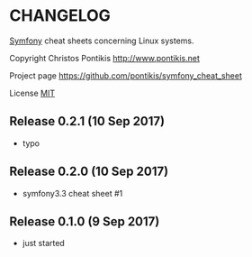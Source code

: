 CHANGELOG
==========

[Symfony](https://symfony.com) cheat sheets concerning Linux systems. 

Copyright Christos Pontikis http://www.pontikis.net

Project page https://github.com/pontikis/symfony_cheat_sheet

License [MIT](https://github.com/pontikis/symfony_cheat_sheet/blob/master/LICENSE)



Release 0.2.1 (10 Sep 2017)
-------------------------

* typo

Release 0.2.0 (10 Sep 2017)
-------------------------

* symfony3.3 cheat sheet #1


Release 0.1.0 (9 Sep 2017)
-------------------------

* just started